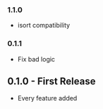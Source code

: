 ### 1.1.0

- isort compatibility

### 0.1.1

- Fix bad logic

## 0.1.0 - First Release

- Every feature added
